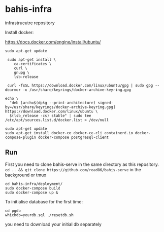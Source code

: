 # bahis-infra
infrastrucutre repository

Install docker:

https://docs.docker.com/engine/install/ubuntu/

```
sudo apt-get update

 sudo apt-get install \
    ca-certificates \
    curl \
    gnupg \
    lsb-release
    
 curl -fsSL https://download.docker.com/linux/ubuntu/gpg | sudo gpg --dearmor -o /usr/share/keyrings/docker-archive-keyring.gpg
 
echo \
  "deb [arch=$(dpkg --print-architecture) signed-by=/usr/share/keyrings/docker-archive-keyring.gpg] https://download.docker.com/linux/ubuntu \
  $(lsb_release -cs) stable" | sudo tee /etc/apt/sources.list.d/docker.list > /dev/null

sudo apt-get update 
sudo apt-get install docker-ce docker-ce-cli containerd.io docker-compose-plugin docker-compose postgresql-client

```
## Run
First you need to clone bahis-serve in the same directory as this repository.
`cd .. && git clone https://github.com/road86/bahis-serve`
in the background or tmux
```
cd bahis-infra/deployment/
sudo docker-compose build
sudo docker-compose up & 
```
To initialise database for the first time: 
```
cd pgdb
whichdb=yourdb.sql ./resetdb.sh
```

you need to download your initial db separately
